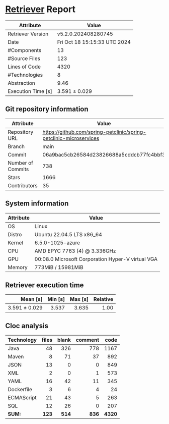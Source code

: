 # [Retriever](https://github.com/PalladioSimulator/Palladio-ReverseEngineering-Retriever) Report
| Attribute          | Value |
| ------------------ | ----- |
| Retriever Version  | v5.2.0.202408280745 |
| Date               | Fri Oct 18 15:15:33 UTC 2024 |
| #Components        | 13 |
| #Source Files      | 123 |
| Lines of Code      | 4320 |
| #Technologies      | 8 |
| Abstraction        | 9.46 |
| Execution Time [s] | 3.591 ± 0.029  |

## Git repository information
|      Attribute    | Value |
| ----------------- | ----- |
| Repository URL    | https://github.com/spring-petclinic/spring-petclinic-microservices |
| Branch            | main |
| Commit            | 06a9bac5cb26584d23826688a5cddcb77fc4bbf3 |
| Number of Commits | 738 |
| Stars             | 1666 |
| Contributors      | 35 |


## System information
| Attribute | Value |
| --------- | ----- |
| OS | Linux  |
| Distro | Ubuntu 22.04.5 LTS x86_64  |
| Kernel | 6.5.0-1025-azure  |
| CPU | AMD EPYC 7763 (4) @ 3.336GHz  |
| GPU | 00:08.0 Microsoft Corporation Hyper-V virtual VGA  |
| Memory | 773MiB / 15981MiB  |

## Retriever execution time
| Mean [s] | Min [s] | Max [s] | Relative |
|---:|---:|---:|---:|
| 3.591 ± 0.029 | 3.537 | 3.635 | 1.00 |

## Cloc analysis

<!-- github.com/AlDanial/cloc v 1.90  T=0.44 s (351.5 files/s, 60088.8 lines/s) -->

|Technology|files|blank|comment|code|
|:-------|-------:|-------:|-------:|-------:|
|Java|48|326|778|1167|
|Maven|8|71|37|892|
|JSON|13|0|0|849|
|XML|2|0|1|573|
|YAML|16|42|11|345|
|Dockerfile|3|6|4|24|
|ECMAScript|21|43|5|263|
|SQL|12|26|0|207|
|**SUM:**|**123**|**514**|**836**|**4320**|
